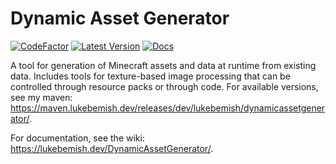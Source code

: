 # Dynamic Asset Generator

[![CodeFactor](https://www.codefactor.io/repository/github/lukebemish/dynamicassetgenerator/badge?style=for-the-badge)](https://www.codefactor.io/repository/github/lukebemish/dynamicassetgenerator)
[![Latest Version](https://img.shields.io/modrinth/v/dynamic_asset_generator?label=latest&style=for-the-badge)](https://modrinth.com/mod/dynamic_asset_generator)
[![Docs](https://img.shields.io/badge/docs-blue?style=for-the-badge)](https://lukebemish.dev/DynamicAssetGenerator/)

A tool for generation of Minecraft assets and data at runtime from existing data. Includes tools for texture-based image processing that can be controlled through resource packs or through code. For available versions, see my maven: https://maven.lukebemish.dev/releases/dev/lukebemish/dynamicassetgenerator/.

For documentation, see the wiki: https://lukebemish.dev/DynamicAssetGenerator/.
